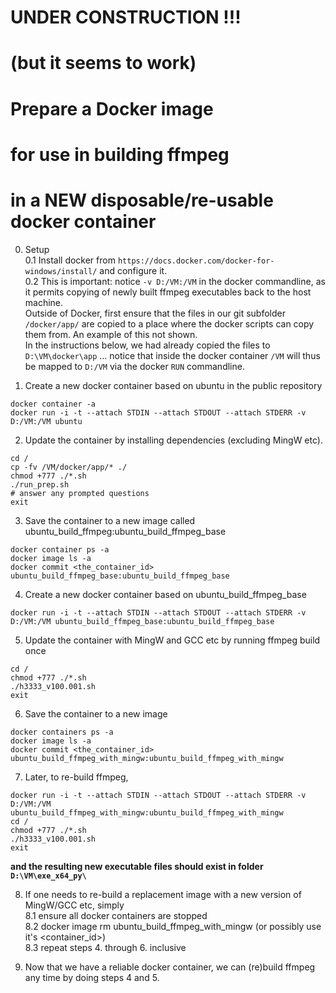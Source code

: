# UNDER CONSTRUCTION !!!  
# (but it seems to work)

# Prepare a Docker image  
# for use in building ffmpeg  
# in a NEW disposable/re-usable docker container  



0. Setup  
0.1 Install docker from ```https://docs.docker.com/docker-for-windows/install/``` and configure it.  
0.2 This is important:  notice ```-v D:/VM:/VM``` in the docker commandline,
as it permits copying of newly built ffmpeg executables back to the host machine.  
Outside of Docker, first ensure that the files in our git 
subfolder ```/docker/app/``` are copied to a place where the docker 
scripts can copy them from. An example of this not shown.  
In the instructions below, we had already copied the files to ```D:\VM\docker\app```
... notice that inside the docker container ```/VM``` will thus be 
mapped to ```D:/VM``` via the docker ```RUN``` commandline.  

1. Create a new docker container based on ubuntu in the public repository
```
docker container -a
docker run -i -t --attach STDIN --attach STDOUT --attach STDERR -v D:/VM:/VM ubuntu
```

2. Update the container by installing dependencies (excluding MingW etc).  
```
cd /
cp -fv /VM/docker/app/* ./
chmod +777 ./*.sh
./run_prep.sh
# answer any prompted questions
exit
```

3. Save the container to a new image called ubuntu_build_ffmpeg:ubuntu_build_ffmpeg_base
```
docker container ps -a
docker image ls -a
docker commit <the_container_id> ubuntu_build_ffmpeg_base:ubuntu_build_ffmpeg_base
```

4. Create a new docker container based on ubuntu_build_ffmpeg_base
```
docker run -i -t --attach STDIN --attach STDOUT --attach STDERR -v D:/VM:/VM ubuntu_build_ffmpeg_base:ubuntu_build_ffmpeg_base
```

5. Update the container with MingW and GCC etc by running ffmpeg build once
```
cd /
chmod +777 ./*.sh
./h3333_v100.001.sh
exit
```

6. Save the container to a new image
```
docker containers ps -a
docker image ls -a
docker commit <the_container_id> ubuntu_build_ffmpeg_with_mingw:ubuntu_build_ffmpeg_with_mingw
```

7. Later, to re-build ffmpeg, 
```
docker run -i -t --attach STDIN --attach STDOUT --attach STDERR -v D:/VM:/VM ubuntu_build_ffmpeg_with_mingw:ubuntu_build_ffmpeg_with_mingw
cd /
chmod +777 ./*.sh
./h3333_v100.001.sh
exit
```
**and the resulting new executable files should exist in folder ```D:\VM\exe_x64_py\```**  

8. If one needs to re-build a replacement image with a new version of MingW/GCC etc, simply   
8.1 ensure all docker containers are stopped  
8.2 docker image rm ubuntu_build_ffmpeg_with_mingw (or possibly use it's <container_id>)  
8.3 repeat steps 4. through 6. inclusive  

9. Now that we have a reliable docker container, we can (re)build ffmpeg any time
by doing steps 4 and 5.
